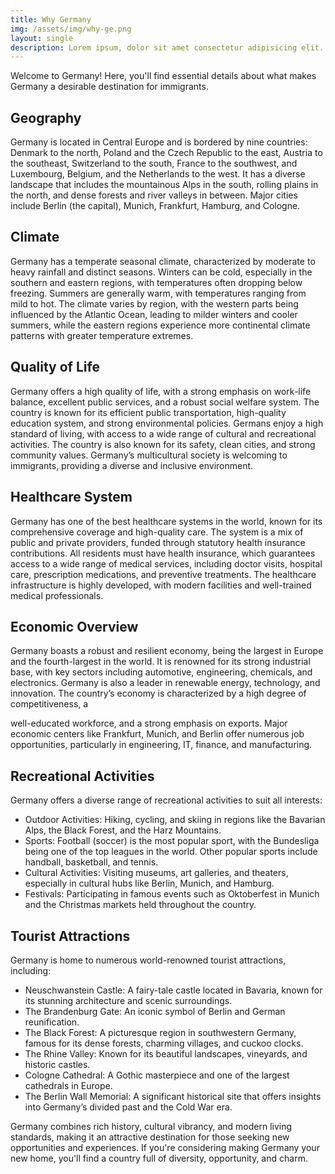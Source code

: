 ```yaml
---
title: Why Germany
img: /assets/img/why-ge.png
layout: single
description: Lorem ipsum, dolor sit amet consectetur adipisicing elit. Aliquid quasi similique totam, molestias necessitatibus rem dignissimos reprehenderit facilis laborum qui.
---
```


Welcome to Germany! Here, you'll find essential details about what makes Germany a desirable destination for immigrants.

## Geography



Germany is located in Central Europe and is bordered by nine countries: Denmark to the north, Poland and the Czech Republic to the east, Austria to the southeast, Switzerland to the south, France to the southwest, and Luxembourg, Belgium, and the Netherlands to the west. It has a diverse landscape that includes the mountainous Alps in the south, rolling plains in the north, and dense forests and river valleys in between. Major cities include Berlin (the capital), Munich, Frankfurt, Hamburg, and Cologne.

## Climate



Germany has a temperate seasonal climate, characterized by moderate to heavy rainfall and distinct seasons. Winters can be cold, especially in the southern and eastern regions, with temperatures often dropping below freezing. Summers are generally warm, with temperatures ranging from mild to hot. The climate varies by region, with the western parts being influenced by the Atlantic Ocean, leading to milder winters and cooler summers, while the eastern regions experience more continental climate patterns with greater temperature extremes.

## Quality of Life



Germany offers a high quality of life, with a strong emphasis on work-life balance, excellent public services, and a robust social welfare system. The country is known for its efficient public transportation, high-quality education system, and strong environmental policies. Germans enjoy a high standard of living, with access to a wide range of cultural and recreational activities. The country is also known for its safety, clean cities, and strong community values. Germany’s multicultural society is welcoming to immigrants, providing a diverse and inclusive environment.

## Healthcare System



Germany has one of the best healthcare systems in the world, known for its comprehensive coverage and high-quality care. The system is a mix of public and private providers, funded through statutory health insurance contributions. All residents must have health insurance, which guarantees access to a wide range of medical services, including doctor visits, hospital care, prescription medications, and preventive treatments. The healthcare infrastructure is highly developed, with modern facilities and well-trained medical professionals.

## Economic Overview



Germany boasts a robust and resilient economy, being the largest in Europe and the fourth-largest in the world. It is renowned for its strong industrial base, with key sectors including automotive, engineering, chemicals, and electronics. Germany is also a leader in renewable energy, technology, and innovation. The country’s economy is characterized by a high degree of competitiveness, a

well-educated workforce, and a strong emphasis on exports. Major economic centers like Frankfurt, Munich, and Berlin offer numerous job opportunities, particularly in engineering, IT, finance, and manufacturing.

## Recreational Activities



Germany offers a diverse range of recreational activities to suit all interests:

- Outdoor Activities: Hiking, cycling, and skiing in regions like the Bavarian Alps, the Black Forest, and the Harz Mountains.
- Sports: Football (soccer) is the most popular sport, with the Bundesliga being one of the top leagues in the world. Other popular sports include handball, basketball, and tennis.
- Cultural Activities: Visiting museums, art galleries, and theaters, especially in cultural hubs like Berlin, Munich, and Hamburg.
- Festivals: Participating in famous events such as Oktoberfest in Munich and the Christmas markets held throughout the country.



## Tourist Attractions



Germany is home to numerous world-renowned tourist attractions, including:

- Neuschwanstein Castle: A fairy-tale castle located in Bavaria, known for its stunning architecture and scenic surroundings.
- The Brandenburg Gate: An iconic symbol of Berlin and German reunification.
- The Black Forest: A picturesque region in southwestern Germany, famous for its dense forests, charming villages, and cuckoo clocks.
- The Rhine Valley: Known for its beautiful landscapes, vineyards, and historic castles.
- Cologne Cathedral: A Gothic masterpiece and one of the largest cathedrals in Europe.
- The Berlin Wall Memorial: A significant historical site that offers insights into Germany’s divided past and the Cold War era.



Germany combines rich history, cultural vibrancy, and modern living standards, making it an attractive destination for those seeking new opportunities and experiences. If you're considering making Germany your new home, you'll find a country full of diversity, opportunity, and charm.

